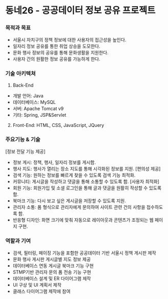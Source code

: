 # 동네26 - 공공데이터 정보 공유 프로젝트

### 목적과 목표
- 서울시 자치구의 정책 정보에 대한 사용자의 접근성을 높인다.
- 일자리 정보 공유를 통한 취업 상승을 도모한다.
- 문화 행사 정보의 공유를 통해 문화생활을 지원한다.
- 사용자 간의 원활한 정보 공유를 가능하게 한다.

### 기술 아키텍쳐
1. Back-End
- 개발 언어: Java
- 데이터베이스: MySQL
- 서버: Apache Tomcat v9
- 기타: Spring, JSP&Servlet
2. Front-End: HTML, CSS, JavaScript, JQuery

### 주요기능 & 기술
[정보 전달 기능 제공]
- 정보 게시: 정책, 행사, 일자리 정보를 게시함.
- 행사 지도: 행사가 열리는 장소 지도를 통해 시각화된 정보를 지원.
[편의성 제공]
- 검색 기능: 원하는 정보를 빠르게 찾을 수 있도록 검색 기능 최적화.
- 커뮤니티: 게시글을 작성하고 댓글을 통해 소통할 수 있도록 함.
[사용자 최적화]
- 회원 기능: 회원가입 및 소셜 로그인을 통해 글과 댓글을 원활히 작성할 수 있도록 함.
- 북마크 기능: 다시 보고 싶은 게시글을 저장할 수 있도록 지원.
- 관리자 소통: 폼 형식으로 관리자에게 문의하여 사이트 관련 건의 사항을 접수하도록 함.
- 반응형 디자인: 화면 크기에 맞춰 자동으로 레이아웃과 콘텐츠가 조정되는 웹 페이지 구현.

### 역할과 기여
- 검색, 필터링, 페이징 기능을 포함한 공공데이터 기반 서울시 정책 게시판 제작
- 문화 행사 게시판 게시글별 지도 정보 제공
- 데이터베이스 연동 게시글 북마크 기능 구현
- STMP기반 관리자 문의 폼 전송 기능 구현
- 데이터베이스 설계 및 ER 다이어그램 제작
- UI 구상 및 UI 계획서 제작
- 클래스 다이어그램 제작에 참여
